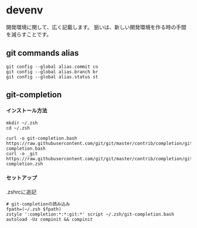 # devenv
開発環境に関して、広く記載します。
狙いは、新しい開発環境を作る時の手間を減らすことです。

## git commands alias
```
git config --global alias.commit co
git config --global alias.branch br
git config --global alias.status st
```

## git-completion
#### インストール方法
```
mkdir ~/.zsh
cd ~/.zsh

curl -o git-completion.bash https://raw.githubusercontent.com/git/git/master/contrib/completion/git-completion.bash
curl -o _git https://raw.githubusercontent.com/git/git/master/contrib/completion/git-completion.zsh
```

#### セットアップ
.zshrcに追記
```
# git-completionの読み込み
fpath=(~/.zsh $fpath)
zstyle ':completion:*:*:git:*' script ~/.zsh/git-completion.bash
autoload -Uz compinit && compinit
```
